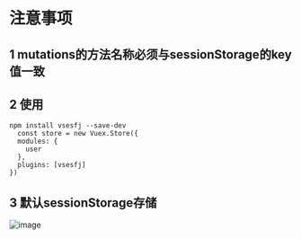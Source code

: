 # 注意事项
## 1 mutations的方法名称必须与sessionStorage的key值一致  

## 2 使用  
```
npm install vsesfj --save-dev  
  const store = new Vuex.Store({  
  modules: {  
    user  
  },  
  plugins: [vsesfj]  
})
```

## 3 默认sessionStorage存储 
![image](http://pic.qiantucdn.com/58pic/12/57/55/90Q58PICBfc.jpg)
